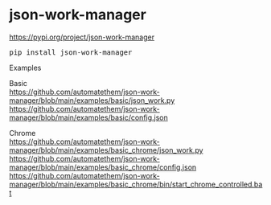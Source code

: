 # json-work-manager

https://pypi.org/project/json-work-manager
<pre>
pip install json-work-manager
</pre>

Examples  

Basic  
https://github.com/automatethem/json-work-manager/blob/main/examples/basic/json_work.py   
https://github.com/automatethem/json-work-manager/blob/main/examples/basic/config.json

Chrome  
https://github.com/automatethem/json-work-manager/blob/main/examples/basic_chrome/json_work.py     
https://github.com/automatethem/json-work-manager/blob/main/examples/basic_chrome/config.json  
https://github.com/automatethem/json-work-manager/blob/main/examples/basic_chrome/bin/start_chrome_controlled.bat
